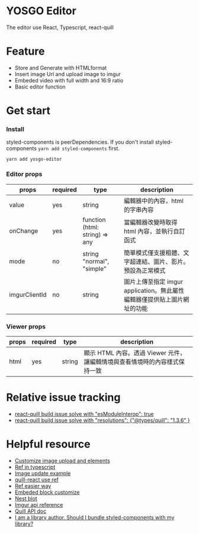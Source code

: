 # YOSGO Editor

The editor use React, Typescript, react-quill

# Feature

- Store and Generate with HTMLformat
- Insert image Url and upload image to imgur
- Embeded video with full width and 16:9 ratio
- Basic editor function

# Get start

### Install

styled-components is peerDependencies. If you don't install styled-components `yarn add styled-components` first.

```
yarn add yosgo-editor
```

### Editor props

| props         | required | type                           | description                                                              |
| ------------- | -------- | ------------------------------ | ------------------------------------------------------------------------ |
| value         | yes      | string                         | 編輯器中的內容，html 的字串內容                                          |
| onChange      | yes      | function (html: string) => any | 當編輯器改變時取得 html 內容，並執行自訂函式                             |
| mode          | no       | string "normal", "simple"      | 簡單模式僅支援粗體、文字超連結、圖片、影片。預設為正常模式               |
| imgurClientId | no       | string                         | 圖片上傳至指定 imgur application。無此屬性編輯器僅提供貼上圖片網址的功能 |

### Viewer props

| props | required | type   | description                                                                |
| ----- | -------- | ------ | -------------------------------------------------------------------------- |
| html  | yes      | string | 顯示 HTML 內容。透過 Viewer 元件，讓編輯情境與查看情境時的內容樣式保持一致 |

# Relative issue tracking

- [react-quill build issue solve with "esModuleInterop": true](https://github.com/quilljs/delta/issues/33)
- [react-quill build issue solve with "resolutions": {"@types/quill": "1.3.6" }](https://github.com/zenoamaro/react-quill/issues/415)

# Helpful resource

- [Customize image upload and elements](https://github.com/zenoamaro/react-quill/issues/169)
- [Ref in typescript](https://stackoverflow.com/questions/33796267/how-to-use-refs-in-react-with-typescript)
- [Image update example](http://chenamin.com/2017/11/16/React-quill-%E5%88%9D%E4%BD%93%E9%AA%8C/)
- [quill-react use ref](https://github.com/zenoamaro/react-quill#methods)
- [Ref easier way](https://github.com/zenoamaro/react-quill/issues/410)
- [Embeded block customize](https://github.com/quilljs/quill/issues/2380)
- [Nest blot](https://github.com/quilljs/parchment/issues/30#issuecomment-341017210)
- [Imgur api reference](https://apidocs.imgur.com/)
- [Quill API doc](https://quilljs.com/docs/api/)
- [I am a library author. Should I bundle styled-components with my library?](https://www.styled-components.com/docs/faqs#i-am-a-library-author-should-i-bundle-styledcomponents-with-my-library)
